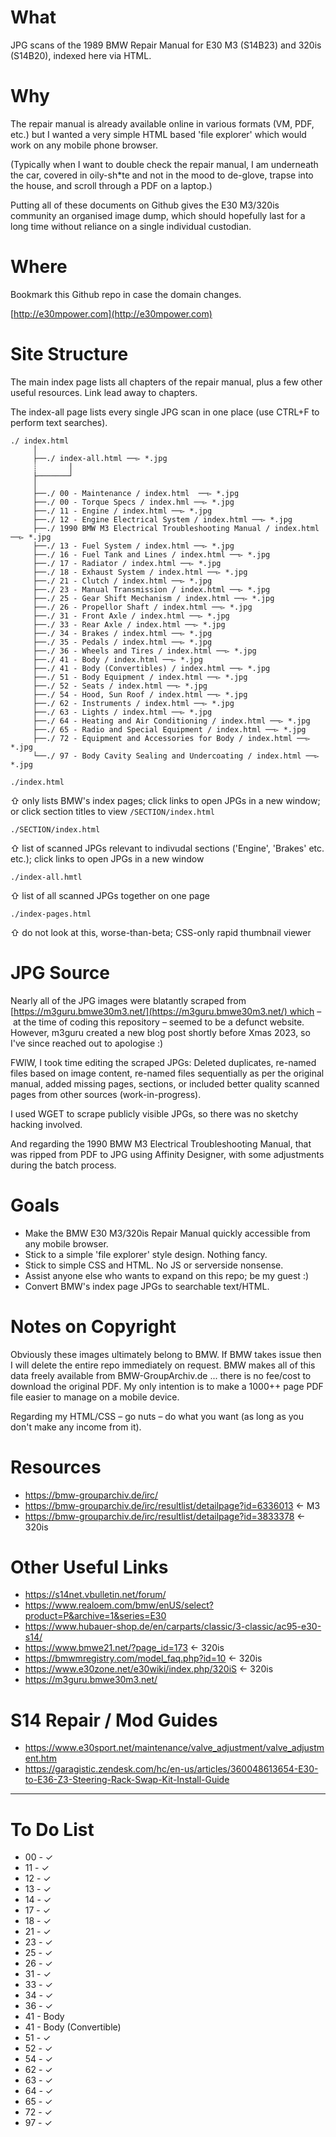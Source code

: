# What

JPG scans of the 1989 BMW Repair Manual for E30 M3 (S14B23) and 320is (S14B20), indexed here via HTML.

# Why

The repair manual is already available online in various formats (VM, PDF, etc.) but I wanted a very simple HTML based 'file explorer' which would work on any mobile phone browser.

(Typically when I want to double check the repair manual, I am underneath the car, covered in oily-sh*te and not in the mood to de-glove, trapse into the house, and scroll through a PDF on a laptop.)

Putting all of these documents on Github gives the E30 M3/320is community an organised image dump, which should hopefully last for a long time without reliance on a single individual custodian.

# Where

Bookmark this Github repo in case the domain changes.

[http://e30mpower.com](http://e30mpower.com)

# Site Structure

The main index page lists all chapters of the repair manual, plus a few other useful resources. Link lead away to chapters. 

The index-all page lists every single JPG scan in one place (use CTRL+F to perform text searches).

```
./ index.html
     │
     ├──./ index-all.html ──▻ *.jpg
     ┊       │
     ├───────┘
     │
     ├──./ 00 - Maintenance / index.html  ──▻ *.jpg
     ├──./ 00 - Torque Specs / index.hml ──▻ *.jpg 
     ├──./ 11 - Engine / index.html ──▻ *.jpg
     ├──./ 12 - Engine Electrical System / index.html ──▻ *.jpg
     ├──./ 1990 BMW M3 Electrical Troubleshooting Manual / index.html ──▻ *.jpg
     ├──./ 13 - Fuel System / index.html ──▻ *.jpg
     ├──./ 16 - Fuel Tank and Lines / index.html ──▻ *.jpg
     ├──./ 17 - Radiator / index.html ──▻ *.jpg
     ├──./ 18 - Exhaust System / index.html ──▻ *.jpg
     ├──./ 21 - Clutch / index.html ──▻ *.jpg
     ├──./ 23 - Manual Transmission / index.html ──▻ *.jpg
     ├──./ 25 - Gear Shift Mechanism / index.html ──▻ *.jpg
     ├──./ 26 - Propellor Shaft / index.html ──▻ *.jpg
     ├──./ 31 - Front Axle / index.html ──▻ *.jpg
     ├──./ 33 - Rear Axle / index.html ──▻ *.jpg
     ├──./ 34 - Brakes / index.html ──▻ *.jpg
     ├──./ 35 - Pedals / index.html ──▻ *.jpg
     ├──./ 36 - Wheels and Tires / index.html ──▻ *.jpg
     ├──./ 41 - Body / index.html ──▻ *.jpg
     ├──./ 41 - Body (Convertibles) / index.html ──▻ *.jpg
     ├──./ 51 - Body Equipment / index.html ──▻ *.jpg
     ├──./ 52 - Seats / index.html ──▻ *.jpg
     ├──./ 54 - Hood, Sun Roof / index.html ──▻ *.jpg
     ├──./ 62 - Instruments / index.html ──▻ *.jpg
     ├──./ 63 - Lights / index.html ──▻ *.jpg
     ├──./ 64 - Heating and Air Conditioning / index.html ──▻ *.jpg
     ├──./ 65 - Radio and Special Equipment / index.html ──▻ *.jpg
     ├──./ 72 - Equipment and Accessories for Body / index.html ──▻ *.jpg
     └──./ 97 - Body Cavity Sealing and Undercoating / index.html ──▻ *.jpg
```




`./index.html` 

⇧ only lists BMW's index pages; click links to open JPGs in a new window; or click section titles to view `/SECTION/index.html`

`./SECTION/index.html` 

⇧ list of scanned JPGs relevant to indivudal sections ('Engine', 'Brakes' etc. etc.); click links to open JPGs in a new window

`./index-all.hmtl` 

⇧ list of all scanned JPGs together on one page

`./index-pages.html`

⇧ do not look at this, worse-than-beta; CSS-only rapid thumbnail viewer

# JPG Source

Nearly all of the JPG images were blatantly scraped from [https://m3guru.bmwe30m3.net/](https://m3guru.bmwe30m3.net/) which – at the time of coding this repository – seemed to be a defunct website. However, m3guru created a new blog post shortly before Xmas 2023, so I've since reached out to apologise :)

FWIW, I took time editing the scraped JPGs: Deleted duplicates, re-named files based on image content, re-named files sequentially as per the original manual, added missing pages, sections, or included better quality scanned pages from other sources (work-in-progress). 

I used WGET to scrape publicly visible JPGs, so there was no sketchy hacking involved.

And regarding the 1990 BMW M3 Electrical Troubleshooting Manual, that was ripped from PDF to JPG using Affinity Designer, with some adjustments during the batch process.

# Goals

* Make the BMW E30 M3/320is Repair Manual quickly accessible from any mobile browser.
* Stick to a simple 'file explorer' style design. Nothing fancy.
* Stick to simple CSS and HTML. No JS or serverside nonsense.
* Assist anyone else who wants to expand on this repo; be my guest :)
* Convert BMW's index page JPGs to searchable text/HTML.

# Notes on Copyright

Obviously these images ultimately belong to BMW. If BMW takes issue then I will delete the entire repo immediately on request. BMW makes all of this data freely available from BMW-GroupArchiv.de ... there is no fee/cost to download the original PDF. My only intention is to make a 1000++ page PDF file easier to manage on a mobile device. 

Regarding my HTML/CSS – go nuts – do what you want (as long as you don't make any income from it).

# Resources

* https://bmw-grouparchiv.de/irc/
* https://bmw-grouparchiv.de/irc/resultlist/detailpage?id=6336013 <- M3
* https://bmw-grouparchiv.de/irc/resultlist/detailpage?id=3833378 <- 320is

# Other Useful Links

* https://s14net.vbulletin.net/forum/
* https://www.realoem.com/bmw/enUS/select?product=P&archive=1&series=E30
* https://www.hubauer-shop.de/en/carparts/classic/3-classic/ac95-e30-s14/
* https://www.bmwe21.net/?page_id=173 <- 320is
* https://bmwmregistry.com/model_faq.php?id=10 <- 320is
* https://www.e30zone.net/e30wiki/index.php/320iS <- 320is
* https://m3guru.bmwe30m3.net/

# S14 Repair / Mod Guides

* https://www.e30sport.net/maintenance/valve_adjustment/valve_adjustment.htm
* https://garagistic.zendesk.com/hc/en-us/articles/360048613654-E30-to-E36-Z3-Steering-Rack-Swap-Kit-Install-Guide

---

# To Do List

- 00 - &#x2713;
- 11 - &#x2713;
- 12 - &#x2713;
- 13 - &#x2713;
- 14 - &#x2713;
- 17 - &#x2713;
- 18 - &#x2713;
- 21 - &#x2713;
- 23 - &#x2713;
- 25 - &#x2713;
- 26 - &#x2713;
- 31 - &#x2713;
- 33 - &#x2713;
- 34 - &#x2713;
- 36 - &#x2713;
- 41 - Body
- 41 - Body (Convertible)
- 51 - &#x2713;
- 52 - &#x2713;
- 54 - &#x2713;
- 62 - &#x2713;
- 63 - &#x2713;
- 64 - &#x2713;
- 65 - &#x2713; 
- 72 - &#x2713;
- 97 - &#x2713;
